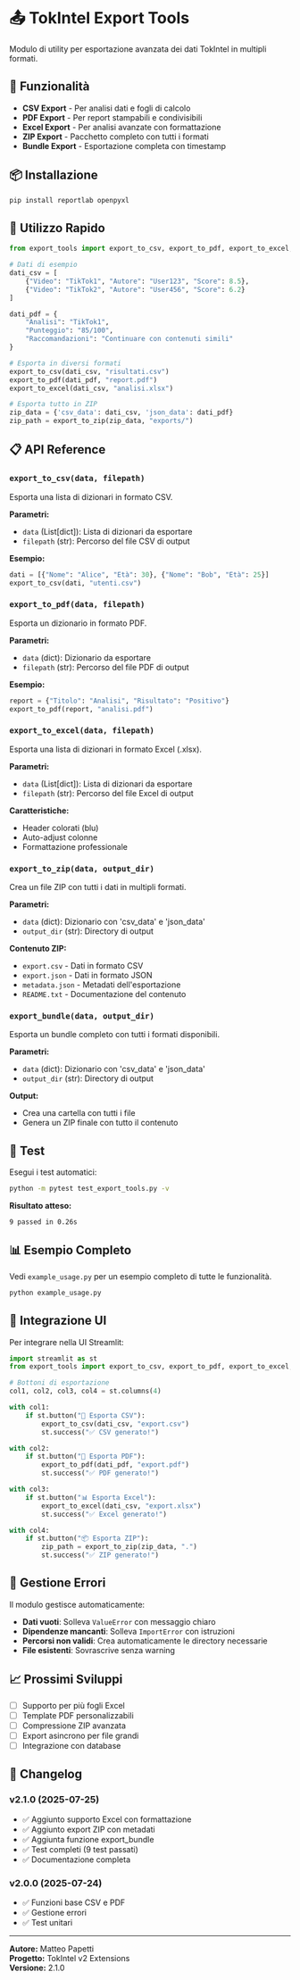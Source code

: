 # 📤 TokIntel Export Tools

Modulo di utility per esportazione avanzata dei dati TokIntel in multipli formati.

## 🎯 Funzionalità

- **CSV Export** - Per analisi dati e fogli di calcolo
- **PDF Export** - Per report stampabili e condivisibili
- **Excel Export** - Per analisi avanzate con formattazione
- **ZIP Export** - Pacchetto completo con tutti i formati
- **Bundle Export** - Esportazione completa con timestamp

## 📦 Installazione

```bash
pip install reportlab openpyxl
```

## 🚀 Utilizzo Rapido

```python
from export_tools import export_to_csv, export_to_pdf, export_to_excel, export_to_zip

# Dati di esempio
dati_csv = [
    {"Video": "TikTok1", "Autore": "User123", "Score": 8.5},
    {"Video": "TikTok2", "Autore": "User456", "Score": 6.2}
]

dati_pdf = {
    "Analisi": "TikTok1",
    "Punteggio": "85/100",
    "Raccomandazioni": "Continuare con contenuti simili"
}

# Esporta in diversi formati
export_to_csv(dati_csv, "risultati.csv")
export_to_pdf(dati_pdf, "report.pdf")
export_to_excel(dati_csv, "analisi.xlsx")

# Esporta tutto in ZIP
zip_data = {'csv_data': dati_csv, 'json_data': dati_pdf}
zip_path = export_to_zip(zip_data, "exports/")
```

## 📋 API Reference

### `export_to_csv(data, filepath)`
Esporta una lista di dizionari in formato CSV.

**Parametri:**
- `data` (List[dict]): Lista di dizionari da esportare
- `filepath` (str): Percorso del file CSV di output

**Esempio:**
```python
dati = [{"Nome": "Alice", "Età": 30}, {"Nome": "Bob", "Età": 25}]
export_to_csv(dati, "utenti.csv")
```

### `export_to_pdf(data, filepath)`
Esporta un dizionario in formato PDF.

**Parametri:**
- `data` (dict): Dizionario da esportare
- `filepath` (str): Percorso del file PDF di output

**Esempio:**
```python
report = {"Titolo": "Analisi", "Risultato": "Positivo"}
export_to_pdf(report, "analisi.pdf")
```

### `export_to_excel(data, filepath)`
Esporta una lista di dizionari in formato Excel (.xlsx).

**Parametri:**
- `data` (List[dict]): Lista di dizionari da esportare
- `filepath` (str): Percorso del file Excel di output

**Caratteristiche:**
- Header colorati (blu)
- Auto-adjust colonne
- Formattazione professionale

### `export_to_zip(data, output_dir)`
Crea un file ZIP con tutti i dati in multipli formati.

**Parametri:**
- `data` (dict): Dizionario con 'csv_data' e 'json_data'
- `output_dir` (str): Directory di output

**Contenuto ZIP:**
- `export.csv` - Dati in formato CSV
- `export.json` - Dati in formato JSON
- `metadata.json` - Metadati dell'esportazione
- `README.txt` - Documentazione del contenuto

### `export_bundle(data, output_dir)`
Esporta un bundle completo con tutti i formati disponibili.

**Parametri:**
- `data` (dict): Dizionario con 'csv_data' e 'json_data'
- `output_dir` (str): Directory di output

**Output:**
- Crea una cartella con tutti i file
- Genera un ZIP finale con tutto il contenuto

## 🧪 Test

Esegui i test automatici:

```bash
python -m pytest test_export_tools.py -v
```

**Risultato atteso:**
```
9 passed in 0.26s
```

## 📊 Esempio Completo

Vedi `example_usage.py` per un esempio completo di tutte le funzionalità.

```bash
python example_usage.py
```

## 🔧 Integrazione UI

Per integrare nella UI Streamlit:

```python
import streamlit as st
from export_tools import export_to_csv, export_to_pdf, export_to_excel, export_to_zip

# Bottoni di esportazione
col1, col2, col3, col4 = st.columns(4)

with col1:
    if st.button("📄 Esporta CSV"):
        export_to_csv(dati_csv, "export.csv")
        st.success("✅ CSV generato!")

with col2:
    if st.button("🧾 Esporta PDF"):
        export_to_pdf(dati_pdf, "export.pdf")
        st.success("✅ PDF generato!")

with col3:
    if st.button("📊 Esporta Excel"):
        export_to_excel(dati_csv, "export.xlsx")
        st.success("✅ Excel generato!")

with col4:
    if st.button("📦 Esporta ZIP"):
        zip_path = export_to_zip(zip_data, ".")
        st.success("✅ ZIP generato!")
```

## 🐛 Gestione Errori

Il modulo gestisce automaticamente:

- **Dati vuoti**: Solleva `ValueError` con messaggio chiaro
- **Dipendenze mancanti**: Solleva `ImportError` con istruzioni
- **Percorsi non validi**: Crea automaticamente le directory necessarie
- **File esistenti**: Sovrascrive senza warning

## 📈 Prossimi Sviluppi

- [ ] Supporto per più fogli Excel
- [ ] Template PDF personalizzabili
- [ ] Compressione ZIP avanzata
- [ ] Export asincrono per file grandi
- [ ] Integrazione con database

## 📝 Changelog

### v2.1.0 (2025-07-25)
- ✅ Aggiunto supporto Excel con formattazione
- ✅ Aggiunto export ZIP con metadati
- ✅ Aggiunta funzione export_bundle
- ✅ Test completi (9 test passati)
- ✅ Documentazione completa

### v2.0.0 (2025-07-24)
- ✅ Funzioni base CSV e PDF
- ✅ Gestione errori
- ✅ Test unitari

---

**Autore:** Matteo Papetti  
**Progetto:** TokIntel v2 Extensions  
**Versione:** 2.1.0 